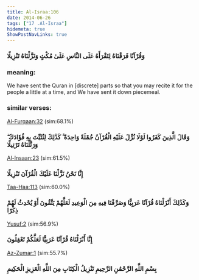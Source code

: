 ```yaml
---
title: Al-Israa:106
date: 2014-06-26
tags: ["17 .Al-Israa"]
hidemeta: true 
ShowPostNavLinks: true 
---
```

### وَقُرْآنًا فَرَقْنَاهُ لِتَقْرَأَهُ عَلَى النَّاسِ عَلَىٰ مُكْثٍ وَنَزَّلْنَاهُ تَنْزِيلًا
### meaning: 
We have sent the Quran in [discrete] parts so that you may recite it for the people a little at a time, and We have sent it down piecemeal.
### similar verses: 

[Al-Furqaan:32](/25/32) (sim:68.1%)

### وَقَالَ الَّذِينَ كَفَرُوا لَوْلَا نُزِّلَ عَلَيْهِ الْقُرْآنُ جُمْلَةً وَاحِدَةً ۚ كَذَٰلِكَ لِنُثَبِّتَ بِهِ فُؤَادَكَ ۖ وَرَتَّلْنَاهُ تَرْتِيلًا

[Al-Insaan:23](/76/23) (sim:61.5%)

### إِنَّا نَحْنُ نَزَّلْنَا عَلَيْكَ الْقُرْآنَ تَنْزِيلًا

[Taa-Haa:113](/20/113) (sim:60.0%)

### وَكَذَٰلِكَ أَنْزَلْنَاهُ قُرْآنًا عَرَبِيًّا وَصَرَّفْنَا فِيهِ مِنَ الْوَعِيدِ لَعَلَّهُمْ يَتَّقُونَ أَوْ يُحْدِثُ لَهُمْ ذِكْرًا

[Yusuf:2](/12/2) (sim:56.9%)

### إِنَّا أَنْزَلْنَاهُ قُرْآنًا عَرَبِيًّا لَعَلَّكُمْ تَعْقِلُونَ

[Az-Zumar:1](/39/1) (sim:55.7%)

### بِسْمِ اللَّهِ الرَّحْمَٰنِ الرَّحِيمِ تَنْزِيلُ الْكِتَابِ مِنَ اللَّهِ الْعَزِيزِ الْحَكِيمِ

